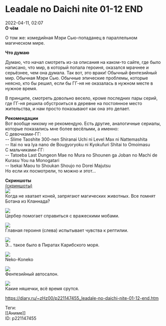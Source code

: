 Leadale no Daichi nite 01-12 END
=================================

   
 2022-04-11, 02:07   
   **О чём**    
   
 О том же: комедийная Мэри Сью-попаданец в параллельном магическом мире.   
   
  **Что думаю**    
   
 Думаю, что начал смотреть из-за описания на каком-то сайте, где было написано, что мир, в который попала героиня, оказался мрачнее и серьёзнее, чем она думала. Так вот, это враки! Обычный фентезийный мир. Обычная Мэри Сью. Обычные эпические проблемы, которые неясно, кто бы решил, если бы ГГ-ня не оказалась в нужном месте в нужное время.   
   
 В принципе, смотреть довольно весело, кроме последних пары серий, где ГГ-ня решила обустроиться в деревне на постоянное место жительства, и нам просто показывают как она это делает.   
   
  **Рекомендации**    
 Вот вообще никому не рекомендую. Есть другие, аналогичные сериалы, которые показались мне более весёлыми, а именно:   
 С девочками-ГГ:   
 -- Slime Taoshite 300-nen Shiranai Uchi ni Level Max ni Nattemashita   
 -- Itai no wa Iya nano de Bougyoryoku ni Kyokufuri Shitai to Omoimasu   
 С мальчиками-ГГ:   
 -- Tatoeba Last Dungeon Mae no Mura no Shounen ga Joban no Machi de Kurasu You na Monogatari   
 -- Isekai Maou to Shoukan Shoujo no Dorei Majutsu   
 Но если их посмотрели, то можно и этот...   
   
   
  **Скриншоты**    
  [(скриншоты)](https://zHz00.diary.ru/p221147455.htm?index=1#linkmore221147455m1)       
  [![](https://i.yapx.ru/Ro4ijl.png)](https://yapx.ru/v/Ro4ij)    
 Когда не хватает коней, запрягают магических животных. Все помнят Ботана из Кланнада?   
   
  [![](https://i.yapx.ru/Ro4ikl.png)](https://yapx.ru/v/Ro4ik)    
 Цербер помогает справиться с вражескими мобами.   
   
  [![](https://i.yapx.ru/Ro4inl.png)](https://yapx.ru/v/Ro4in)    
 Главная героиня (слева) испытывает чувства к рептилии.   
   
  [![](https://i.yapx.ru/Ro4iol.png)](https://yapx.ru/v/Ro4io)    
 Э... такое было в Пиратах Карибского моря.   
   
  [![](https://i.yapx.ru/Ro4irl.png)](https://yapx.ru/v/Ro4ir)    
 Neko-Koneko   
   
  [![](https://i.yapx.ru/Ro4iul.png)](https://yapx.ru/v/Ro4iu)    
 Фентезийный автосалон.   
   
  [![](https://i.yapx.ru/Ro4ivl.png)](https://yapx.ru/v/Ro4iv)    
 Какие няшечки, всё время срутся.   
   
      
    
 <https://diary.ru/~zHz00/p221147455_leadale-no-daichi-nite-01-12-end.htm>   
   
 Теги:   
 [[Аниме]]   
 ID: p221147455